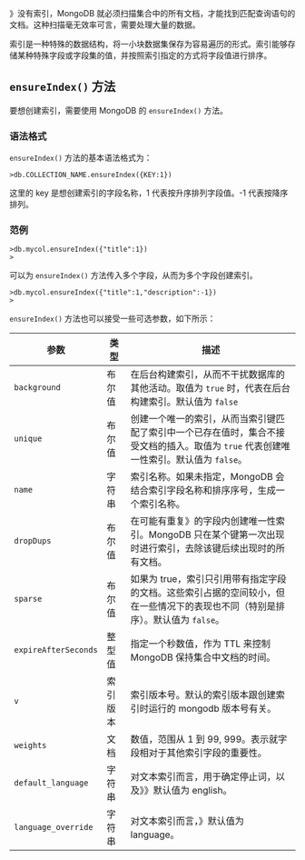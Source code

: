 》没有索引，MongoDB 就必须扫描集合中的所有文档，才能找到匹配查询语句的文档。这种扫描毫无效率可言，需要处理大量的数据。  

索引是一种特殊的数据结构，将一小块数据集保存为容易遍历的形式。索引能够存储某种特殊字段或字段集的值，并按照索引指定的方式将字段值进行排序。   

## `ensureIndex()` 方法  

要想创建索引，需要使用 MongoDB 的 `ensureIndex()` 方法。  

### 语法格式  

`ensureIndex()` 方法的基本语法格式为：  

`>db.COLLECTION_NAME.ensureIndex({KEY:1})`  

这里的 key 是想创建索引的字段名称，1 代表按升序排列字段值。-1 代表按降序排列。  

### 范例  

```   
>db.mycol.ensureIndex({"title":1})
>

```

可以为 `ensureIndex()` 方法传入多个字段，从而为多个字段创建索引。  

```  
>db.mycol.ensureIndex({"title":1,"description":-1})
>  

```  

`ensureIndex()` 方法也可以接受一些可选参数，如下所示：  

|参数|类型|描述|
|----|----|----| 
|` background `|布尔值|在后台构建索引，从而不干扰数据库的其他活动。取值为 `true` 时，代表在后台构建索引。默认值为 `false`|  
|` unique `|布尔值|创建一个唯一的索引，从而当索引键匹配了索引中一个已存在值时，集合不接受文档的插入。取值为 `true` 代表创建唯一性索引。默认值为 `false`。|  
| `name` |字符串|索引名称。如果未指定，MongoDB 会结合索引字段名称和排序序号，生成一个索引名称。|  
| `dropDups` |布尔值|在可能有重复》的字段内创建唯一性索引。MongoDB 只在某个键第一次出现时进行索引，去除该键后续出现时的所有文档。| 
| `sparse` |布尔值|如果为 true，索引只引用带有指定字段的文档。这些索引占据的空间较小，但在一些情况下的表现也不同（特别是排序）。默认值为 `false`。|  
| `expireAfterSeconds` |整型值|指定一个秒数值，作为 TTL 来控制 MongoDB 保持集合中文档的时间。|  
| `v` |索引版本|索引版本号。默认的索引版本跟创建索引时运行的 mongodb 版本号有关。|  
| `weights` |文档|数值，范围从 1 到 99, 999。表示就字段相对于其他索引字段的重要性。|  
| `default_language` |字符串|对文本索引而言，用于确定停止词，以及》》默认值为 english。|  
| `language_override` |字符串|对文本索引而言，》默认值为  language。|  





















